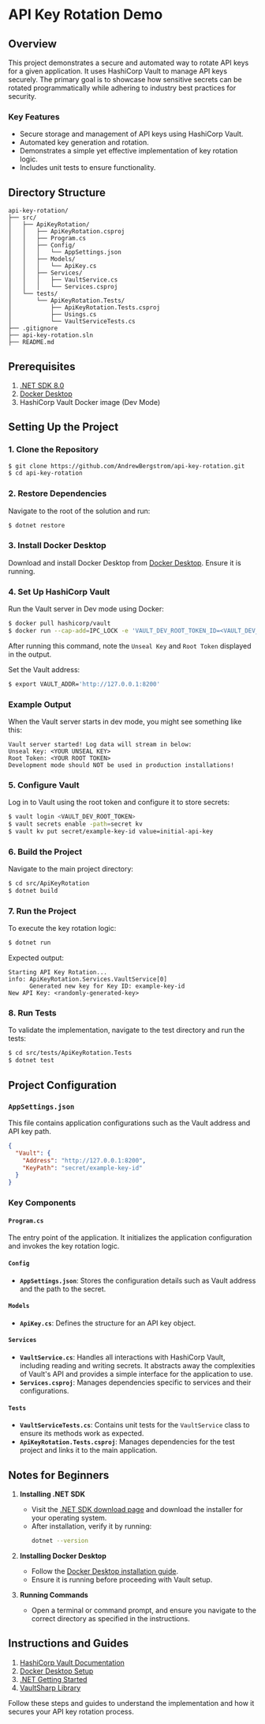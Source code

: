 # API Key Rotation Demo

## Overview
This project demonstrates a secure and automated way to rotate API keys for a given application. It uses HashiCorp Vault to manage API keys securely. The primary goal is to showcase how sensitive secrets can be rotated programmatically while adhering to industry best practices for security.

### Key Features
- Secure storage and management of API keys using HashiCorp Vault.
- Automated key generation and rotation.
- Demonstrates a simple yet effective implementation of key rotation logic.
- Includes unit tests to ensure functionality.

## Directory Structure

```plaintext
api-key-rotation/
├── src/
│   ├── ApiKeyRotation/
│   │   ├── ApiKeyRotation.csproj
│   │   ├── Program.cs
│   │   ├── Config/
│   │   │   └── AppSettings.json
│   │   ├── Models/
│   │   │   └── ApiKey.cs
│   │   ├── Services/
│   │   │   ├── VaultService.cs
│   │   │   └── Services.csproj
│   └── tests/
│       └── ApiKeyRotation.Tests/
│           ├── ApiKeyRotation.Tests.csproj
│           ├── Usings.cs
│           └── VaultServiceTests.cs
├── .gitignore
├── api-key-rotation.sln
├── README.md
```

## Prerequisites

1. [.NET SDK 8.0](https://dotnet.microsoft.com/download)
2. [Docker Desktop](https://www.docker.com/products/docker-desktop)
3. HashiCorp Vault Docker image (Dev Mode)

## Setting Up the Project

### 1. Clone the Repository
```bash
$ git clone https://github.com/AndrewBergstrom/api-key-rotation.git
$ cd api-key-rotation
```

### 2. Restore Dependencies
Navigate to the root of the solution and run:
```bash
$ dotnet restore
```

### 3. Install Docker Desktop
Download and install Docker Desktop from [Docker Desktop](https://www.docker.com/products/docker-desktop). Ensure it is running.

### 4. Set Up HashiCorp Vault
Run the Vault server in Dev mode using Docker:

```bash
$ docker pull hashicorp/vault
$ docker run --cap-add=IPC_LOCK -e 'VAULT_DEV_ROOT_TOKEN_ID=<VAULT_DEV_ROOT_TOKEN>' -p 8200:8200 vault
```

After running this command, note the `Unseal Key` and `Root Token` displayed in the output. 

Set the Vault address:
```bash
$ export VAULT_ADDR='http://127.0.0.1:8200'
```

### Example Output
When the Vault server starts in dev mode, you might see something like this:

```plaintext
Vault server started! Log data will stream in below:
Unseal Key: <YOUR UNSEAL KEY>
Root Token: <YOUR ROOT TOKEN>
Development mode should NOT be used in production installations!
```

### 5. Configure Vault
Log in to Vault using the root token and configure it to store secrets:

```bash
$ vault login <VAULT_DEV_ROOT_TOKEN>
$ vault secrets enable -path=secret kv
$ vault kv put secret/example-key-id value=initial-api-key
```

### 6. Build the Project
Navigate to the main project directory:
```bash
$ cd src/ApiKeyRotation
$ dotnet build
```

### 7. Run the Project
To execute the key rotation logic:
```bash
$ dotnet run
```
Expected output:
```plaintext
Starting API Key Rotation...
info: ApiKeyRotation.Services.VaultService[0]
      Generated new key for Key ID: example-key-id
New API Key: <randomly-generated-key>
```

### 8. Run Tests
To validate the implementation, navigate to the test directory and run the tests:
```bash
$ cd src/tests/ApiKeyRotation.Tests
$ dotnet test
```

## Project Configuration

### `AppSettings.json`
This file contains application configurations such as the Vault address and API key path.
```json
{
  "Vault": {
    "Address": "http://127.0.0.1:8200",
    "KeyPath": "secret/example-key-id"
  }
}
```

### Key Components

#### `Program.cs`
The entry point of the application. It initializes the application configuration and invokes the key rotation logic.

#### `Config`
- **`AppSettings.json`**: Stores the configuration details such as Vault address and the path to the secret.

#### `Models`
- **`ApiKey.cs`**: Defines the structure for an API key object.

#### `Services`
- **`VaultService.cs`**: Handles all interactions with HashiCorp Vault, including reading and writing secrets. It abstracts away the complexities of Vault's API and provides a simple interface for the application to use.
- **`Services.csproj`**: Manages dependencies specific to services and their configurations.

#### `Tests`
- **`VaultServiceTests.cs`**: Contains unit tests for the `VaultService` class to ensure its methods work as expected.
- **`ApiKeyRotation.Tests.csproj`**: Manages dependencies for the test project and links it to the main application.

## Notes for Beginners

1. **Installing .NET SDK**
   - Visit the [.NET SDK download page](https://dotnet.microsoft.com/download) and download the installer for your operating system.
   - After installation, verify it by running:
     ```bash
     dotnet --version
     ```

2. **Installing Docker Desktop**
   - Follow the [Docker Desktop installation guide](https://docs.docker.com/desktop/).
   - Ensure it is running before proceeding with Vault setup.

3. **Running Commands**
   - Open a terminal or command prompt, and ensure you navigate to the correct directory as specified in the instructions.

## Instructions and Guides

1. [HashiCorp Vault Documentation](https://developer.hashicorp.com/vault/docs)
2. [Docker Desktop Setup](https://docs.docker.com/desktop/)
3. [.NET Getting Started](https://learn.microsoft.com/en-us/dotnet/core/tutorials/with-visual-studio)
4. [VaultSharp Library](https://github.com/rajanadar/VaultSharp)

Follow these steps and guides to understand the implementation and how it secures your API key rotation process.

